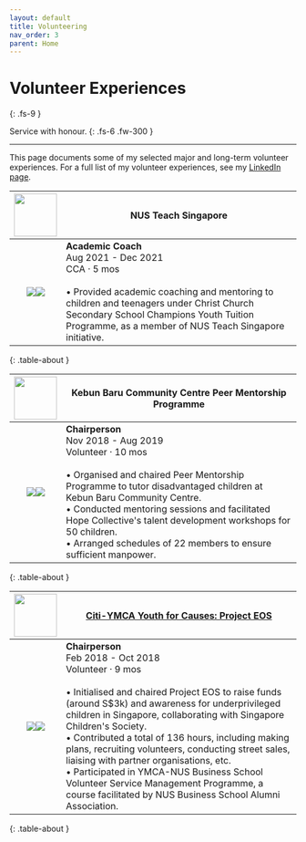 ```yaml
---
layout: default
title: Volunteering
nav_order: 3
parent: Home
---
```


# Volunteer Experiences
{: .fs-9 }

Service with honour.
{: .fs-6 .fw-300 }

---

This page documents some of my selected major and long-term volunteer experiences. For a full list of my volunteer experiences, see my [LinkedIn page](https://www.linkedin.com/in/snoidetx/details/volunteering-experiences/).

| <img src="../img/logos/logo-nus.png" width=75> | NUS Teach Singapore |
| :-: | --- |
| <img class="timeline-top" src="../img/timeline-end.png"><img src="../img/timeline-line.png"> | **Academic Coach**<br>Aug 2021 - Dec 2021<br>CCA · 5 mos<br><br>• Provided academic coaching and mentoring to children and teenagers under Christ Church Secondary School Champions Youth Tuition Programme, as a member of NUS Teach Singapore initiative. |
{: .table-about }

| <img src="../img/logos/logo-kbcc.png" width=75> | Kebun Baru Community Centre Peer Mentorship Programme |
| :-: | --- |
| <img class="timeline-top" src="../img/timeline-end.png"><img src="../img/timeline-line.png"> | **Chairperson**<br>Nov 2018 - Aug 2019<br>Volunteer · 10 mos<br><br>• Organised and chaired Peer Mentorship Programme to tutor disadvantaged children at Kebun Baru Community Centre.<br>• Conducted mentoring sessions and facilitated Hope Collective's talent development workshops for 50 children.<br>• Arranged schedules of 22 members to ensure sufficient manpower. |
{: .table-about }

| <img src="../img/logos/logo-eos.png" width=75> | [Citi-YMCA Youth for Causes: Project EOS](https://projecteos2018.wordpress.com/) |
| :-: | --- |
| <img class="timeline-top" src="../img/timeline-end.png"><img src="../img/timeline-line.png"> | **Chairperson**<br>Feb 2018 - Oct 2018<br>Volunteer · 9 mos<br><br>• Initialised and chaired Project EOS to raise funds (around S$3k) and awareness for underprivileged children in Singapore, collaborating with Singapore Children's Society.<br>• Contributed a total of 136 hours, including making plans, recruiting volunteers, conducting street sales, liaising with partner organisations, etc.<br>• Participated in YMCA-NUS Business School Volunteer Service Management Programme, a course facilitated by NUS Business School Alumni Association. |
{: .table-about }
